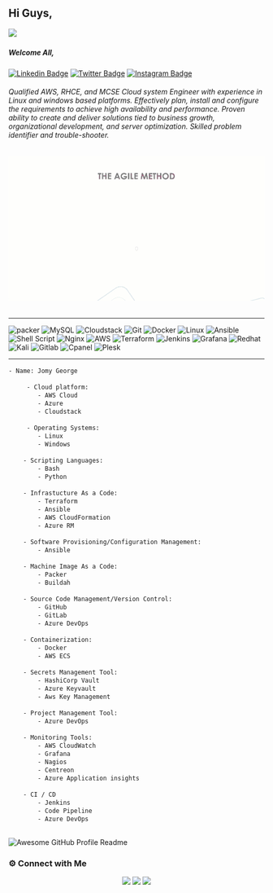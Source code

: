 ## Hi Guys,
![](https://visitor-badge.laobi.icu/badge?page_id=jomyg)
##### Welcome All,

[![Linkedin Badge](https://img.shields.io/badge/-LinkedIn-0e76a8?style=flat-square&logo=Linkedin&logoColor=white)](https://linkedin.com/in/jomygeorge11)
[![Twitter Badge](https://img.shields.io/badge/-Twitter-00acee?style=flat-square&logo=Twitter&logoColor=white)](https://twitter.com/the_realjomy)
[![Instagram Badge](https://img.shields.io/badge/-Instagram-e4405f?style=flat-square&logo=Instagram&logoColor=white)](https://instagram.com/therealjomy/)

###### Qualified AWS, RHCE, and MCSE Cloud system Engineer with experience in Linux and windows based platforms. Effectively plan, install and configure the requirements to achieve high availability and performance. Proven ability to create and deliver solutions tied to business growth, organizational development, and server optimization. Skilled problem identifier and trouble-shooter.
<center><img alt="Awesome GitHub Profile Readme" src="temp.gif"> </img></center>

<br>
<hr>

 ![packer](https://img.shields.io/badge/-packer-black?style=for-the-badge&logo=packer&logoColor=yellow) ![MySQL](https://img.shields.io/badge/mysql-%2300f.svg?style=for-the-badge&logo=mysql&logoColor=white) ![Cloudstack](https://img.shields.io/badge/-cloudstack-red?style=for-the-badge&logo=cloudstack&logoColor=yellow) ![Git](https://img.shields.io/badge/git-%23F05033.svg?style=for-the-badge&logo=git&logoColor=white) ![Docker](https://img.shields.io/badge/docker-%230db7ed.svg?style=for-the-badge&logo=docker&logoColor=white) ![Linux](https://img.shields.io/badge/Linux-FCC624?style=for-the-badge&logo=linux&logoColor=black) ![Ansible](https://img.shields.io/badge/Ansible-000000?style=for-the-badge&logo=ansible&logoColor=white)![Shell Script](https://img.shields.io/badge/Shell_Script-121011?style=for-the-badge&logo=gnu-bash&logoColor=white) ![Nginx](https://img.shields.io/badge/Nginx-009639?style=for-the-badge&logo=nginx&logoColor=white) ![AWS](https://img.shields.io/badge/Amazon_AWS-FF9900?style=for-the-badge&logo=amazonaws&logoColor=white) ![Terraform](https://img.shields.io/badge/Terraform-000000?style=for-the-badge&logo=terraform&logoColor=white) ![Jenkins](https://img.shields.io/badge/Jenkins-D24939?style=for-the-badge&logo=Jenkins&logoColor=white)  ![Grafana](https://img.shields.io/badge/Grafana-F2F4F9?style=for-the-badge&logo=grafana&logoColor=orange&labelColor=F2F4F9) ![Redhat](https://img.shields.io/badge/Red%20Hat-EE0000?style=for-the-badge&logo=redhat&logoColor=white) ![Kali](https://img.shields.io/badge/Kali_Linux-557C94?style=for-the-badge&logo=kali-linux&logoColor=white) ![Gitlab](https://img.shields.io/badge/GitLab-330F63?style=for-the-badge&logo=gitlab&logoColor=white)  ![Cpanel](https://img.shields.io/badge/-cpanel-purple?style=for-the-badge&logo=Cpanel&logoColor=orange) ![Plesk](https://img.shields.io/badge/-Plesk-brown?style=for-the-badge&logo=Plesk&logoColor=white)
<hr>

```
- Name: Jomy George

     - Cloud platform:
        - AWS Cloud
        - Azure
        - Cloudstack
        
     - Operating Systems:
        - Linux
        - Windows
        
    - Scripting Languages:
        - Bash
        - Python 
        
    - Infrastucture As a Code:
        - Terraform
        - Ansible
        - AWS CloudFormation
        - Azure RM
        
    - Software Provisioning/Configuration Management:
        - Ansible
        
    - Machine Image As a Code: 
        - Packer
        - Buildah
        
    - Source Code Management/Version Control:
        - GitHub
        - GitLab
        - Azure DevOps

    - Containerization:
        - Docker
        - AWS ECS
    
    - Secrets Management Tool:
        - HashiCorp Vault
        - Azure Keyvault
        - Aws Key Management     
        
    - Project Management Tool:
        - Azure DevOps
        
    - Monitoring Tools:
        - AWS CloudWatch
        - Grafana
        - Nagios
        - Centreon
        - Azure Application insights
        
    - CI / CD
        - Jenkins
        - Code Pipeline
        - Azure DevOps
 
```
<img alt="Awesome GitHub Profile Readme" src="DEVOPS.gif"> </img>

### ⚙️ Connect with Me 

<p align="center">
<a href="mailto:jomyambattil@gmail.com"><img src="https://img.shields.io/badge/Gmail-D14836?style=for-the-badge&logo=gmail&logoColor=white"/></a>
<a href="https://www.linkedin.com/in/jomygeorge11"><img src="https://img.shields.io/badge/LinkedIn-0077B5?style=for-the-badge&logo=linkedin&logoColor=white"/></a> 
<a href="https://www.instagram.com/therealjomy"><img src="https://img.shields.io/badge/Instagram-E4405F?style=for-the-badge&logo=instagram&logoColor=white"/></a><br />


